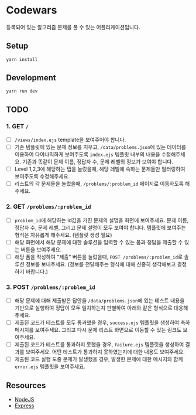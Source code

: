 # Codewars

등록되어 있는 알고리즘 문제를 풀 수 있는 어플리케이션입니다.

## Setup

```sh
yarn install
```

## Development

```sh
yarn run dev
```

## TODO

### 1. GET `/`

  - [ ] `/views/index.ejs` template을 보여주어야 합니다.
  - [ ] 기존 템플릿에 있는 문제 정보를 지우고, `/data/problems.json`에 있는 데이터를 이용하여 다이나믹하게 보여주도록 `index.ejs` 템플릿 내부의 내용을 수정해주세요. 기존과 똑같이 문제 이름, 정답자 수, 문제 레벨의 정보가 보여야 합니다.
  - [ ] Level 1,2,3에 해당하는 탭을 눌렀을때, 해당 레벨에 속하는 문제들만 필터링하여 보여주도록 수정해주세요.
  - [ ] 리스트의 각 문제들을 눌렀을때, `/problems/:problem_id` 페이지로 이동하도록 해주세요.

### 2. GET `/problems/:problem_id`

  - [ ] `problem_id`에 해당하는 id값을 가진 문제의 설명을 화면에 보여주세요. 문제 이름, 정답자 수, 문제 레벨, 그리고 문제 설명이 모두 보여야 합니다. 템플릿에 보여주는 형식은 자유롭게 해주세요. (템플릿 생성 필요)
  - [ ] 해당 화면에서 해당 문제에 대한 솔루션을 입력할 수 있는 폼과 정답을 제출할 수 있는 버튼을 보여주세요.
  - [ ] 해당 폼을 작성하여 "제출" 버튼을 눌렀을때, `POST /problems/:problem_id`로 솔루션 정보를 보내주세요. (정보를 전달해주는 형식에 대해 신중히 생각해보고 결정하기 바랍니다.)

### 3. POST `/problems/:problem_id`

  - [ ] 해당 문제에 대해 제출받은 답안을 `/data/problems.json`에 있는 테스트 내용을 기반으로 실행하여 정답이 모두 일치하는지 판별하여 아래와 같은 형식으로 대응해주세요.
  - [ ] 제출된 코드가 테스트를 모두 통과했을 경우, `success.ejs` 템플릿을 생성하여 축하 메시지를 보여주세요. 그리고 다시 문제 리스트 화면으로 이동할 수 있는 링크도 보여주세요.
  - [ ] 제출된 코드가 테스트를 통과하지 못했을 경우, `failure.ejs` 템플릿을 생성하여 결과를 보여주세요. 어떤 테스트가 통과하지 못하였는지에 대한 내용도 보여주세요.
  - [ ] 제출된 코드 실행 도중 문제가 발생했을 경우, 발생한 문제에 대한 메시지와 함께 `error.ejs` 템플릿을 보여주세요.

## Resources

* [NodeJS](https://nodejs.org/api/)
* [Express](https://expressjs.com/)
